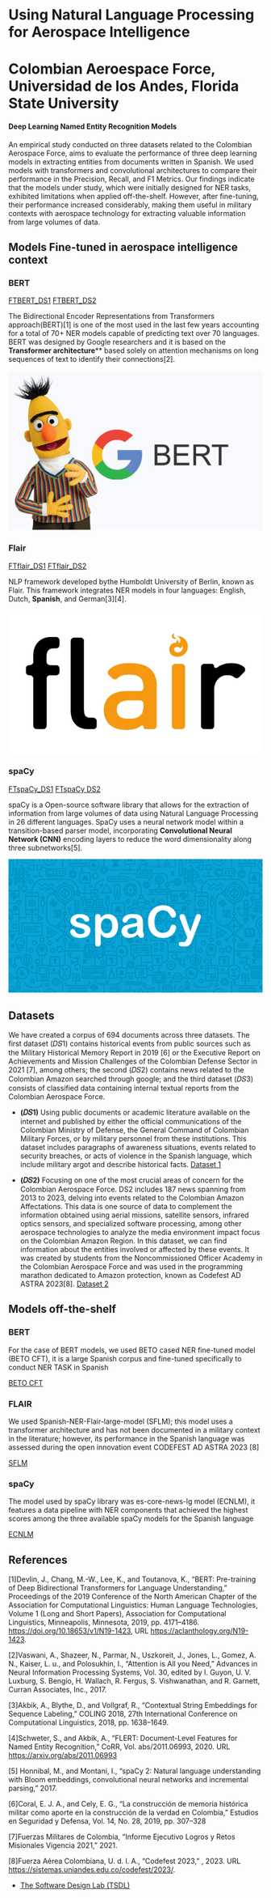 # Using Natural Language Processing for Aerospace Intelligence

# Colombian Aeroespace Force, Universidad de los Andes, Florida State University

#### Deep Learning Named Entity Recognition Models 


An empirical study conducted on three datasets related to the Colombian
Aerospace Force, aims to evaluate the performance of three deep learning models in extracting
entities from documents written in Spanish. We used models with transformers and convolutional
architectures to compare their performance in the Precision, Recall, and F1 Metrics. Our
findings indicate that the models under study, which were initially designed for NER tasks,
exhibited limitations when applied off-the-shelf. However, after fine-tuning, their performance
increased considerably, making them useful in military contexts with aerospace technology for
extracting valuable information from large volumes of data.

## Models Fine-tuned in aerospace intelligence context

### BERT
[FTBERT_DS1](https://github.com/alexandraz2022/alexandraz2022.github.io/blob/main/models)
[FTBERT_DS2](https://github.com/alexandraz2022/alexandraz2022.github.io/blob/main/models)

The Bidirectional Encoder Representations from Transformers approach(BERT)[1] is one of the most used in the last few years accounting for a total of 70+ NER
models capable of predicting text over 70 languages. BERT was designed by Google researchers and it is based on the **Transformer architecture**** based solely on attention
mechanisms on long sequences of text to identify their connections[2].

![Prueba](/assets/img/bert.png)

### Flair
[FTflair_DS1](https://github.com/alexandraz2022/alexandraz2022.github.io/blob/main/models)
[FTflair_DS2](https://github.com/alexandraz2022/alexandraz2022.github.io/blob/main/models)

NLP framework developed bythe Humboldt University of Berlin, known as Flair. This framework integrates NER models in four languages: English, Dutch, **Spanish**, and German[3][4].

![Prueba](/assets/img/flair.jpg)

### spaCy
[FTspaCy_DS1](https://github.com/alexandraz2022/alexandraz2022.github.io/blob/main/models)
[FTspaCy DS2](https://github.com/alexandraz2022/alexandraz2022.github.io/blob/main/models)

spaCy is a Open-source software library that allows for the extraction of information from large volumes of data using Natural Language Processing in 26 different languages. SpaCy uses a neural network model within a transition-based parser model, incorporating **Convolutional Neural Network (CNN)** encoding layers to reduce the word dimensionality along three subnetworks[5].

![Prueba](/assets/img/spacy.jpg)

## Datasets
We have created a corpus of 694 documents across three datasets. The first dataset (𝐷𝑆1) contains historical events from public sources such as the Military Historical Memory Report in 2019 [6] or the Executive Report on Achievements and Mission Challenges of the Colombian Defense Sector in 2021 [7], among others; the second (𝐷𝑆2) contains news related to the Colombian Amazon searched through google; and the third dataset (𝐷𝑆3) consists of classified data containing internal textual reports from the Colombian Aerospace Force. 

-  **(𝐷𝑆1)** Using public documents or academic literature available on the internet and published by either the official communications of the Colombian Ministry of Defense, the General Command of
Colombian Military Forces, or by military personnel from these institutions. This dataset includes paragraphs of awareness situations, events related to security breaches, or acts of violence in the Spanish language, which include military argot and describe historical facts.
[Dataset 1](https://github.com/alexandraz2022/alexandraz2022.github.io/blob/main/datasets)

-  **(𝐷𝑆2)** Focusing on one of the most crucial areas of concern for the Colombian Aerospace Force. DS2 includes 187 news spanning from 2013 to 2023, delving into events related to the Colombian Amazon Affectations. This data is one source of data to complement the information obtained using aerial missions, satellite sensors, infrared optics sensors, and specialized software processing, among other aerospace technologies to analyze the media environment impact focus on the Colombian Amazon Region. In this dataset, we can find information about the entities involved or affected by these events. It was created by students from the Noncommissioned Officer Academy in the Colombian Aerospace Force and was used in the programming marathon dedicated to Amazon protection, known as Codefest AD ASTRA 2023[8].
[Dataset 2](https://github.com/alexandraz2022/alexandraz2022.github.io/blob/main/datasets)


## Models off-the-shelf

### BERT
For the case of BERT models, we used BETO cased NER fine-tuned model (BETO CFT), it is a large Spanish corpus and fine-tuned specifically to conduct NER TASK in Spanish

[BETO CFT](https://huggingface.co/dccuchile/bert-base-spanish-wwm-cased-finetuned-ner/commit/0cf7cc10bc005707fa8a70ba3739c7d1b50b2630)

### FLAIR
We used Spanish-NER-Flair-large-model (SFLM); this model uses a transformer architecture and has not been documented in a military context in the literature; however, its performance in the Spanish language was assessed during the open innovation event CODEFEST AD ASTRA 2023 [8]

[SFLM](https://huggingface.co/flair/ner-spanish-large)

### spaCy
The model used by spaCy library was es-core-news-lg model (ECNLM), it features a data pipeline with NER components that achieved the highest scores among the three available spaCy models for the Spanish language 

[ECNLM](https://spacy.io/models/es)


## References
[1]Devlin, J., Chang, M.-W., Lee, K., and Toutanova, K., “BERT: Pre-training of Deep Bidirectional Transformers for Language Understanding,” Proceedings of the 2019 Conference of the North American Chapter of the Association for Computational Linguistics: Human Language Technologies, Volume 1 (Long and Short Papers), Association for Computational Linguistics, Minneapolis, Minnesota, 2019, pp. 4171–4186. https://doi.org/10.18653/v1/N19-1423, URL https://aclanthology.org/N19-1423.

[2]Vaswani, A., Shazeer, N., Parmar, N., Uszkoreit, J., Jones, L., Gomez, A. N., Kaiser, L. u., and Polosukhin, I., “Attention is All you Need,” Advances in Neural Information Processing Systems, Vol. 30, edited by I. Guyon, U. V. Luxburg, S. Bengio, H. Wallach, R. Fergus, S. Vishwanathan, and R. Garnett, Curran Associates, Inc., 2017.

[3]Akbik, A., Blythe, D., and Vollgraf, R., “Contextual String Embeddings for Sequence Labeling,” COLING 2018, 27th International Conference on Computational Linguistics, 2018, pp. 1638–1649.

[4]Schweter, S., and Akbik, A., “FLERT: Document-Level Features for Named Entity Recognition,” CoRR, Vol. abs/2011.06993, 2020. URL https://arxiv.org/abs/2011.06993

[5] Honnibal, M., and Montani, I., “spaCy 2: Natural language understanding with Bloom embeddings, convolutional neural networks and incremental parsing,” 2017. 

[6]Coral, E. J. A., and Cely, E. G., “La construcción de memoria histórica militar como aporte en la construcción de la verdad en Colombia,” Estudios en Seguridad y Defensa, Vol. 14, No. 28, 2019, pp. 307–328 

[7]Fuerzas Militares de Colombia, “Informe Ejecutivo Logros y Retos Misionales Vigencia 2021,” 2021.

[8]Fuerza Aérea Colombiana, U. d. l. A., “Codefest 2023,” , 2023. URL https://sistemas.uniandes.edu.co/codefest/2023/.



- [The Software Design Lab (TSDL)](https://thesoftwaredesignlab.github.io/)
